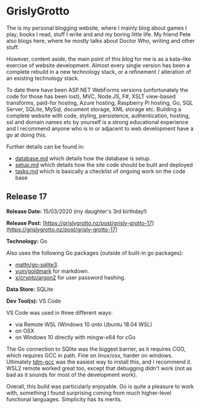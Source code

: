 # GrislyGrotto

The is my personal blogging website, where I mainly blog about games I play, books I read, stuff I write and and my boring little life. My friend Pete also blogs here, where he mostly talks about Doctor Who, writing and other stuff.

However, content aside, the main point of this blog for me is as a kata-like exercise of website development. Almost every single version has been a complete rebuild in a new technology stack, or a refinement / alteration of an existing technology stack.

To date there have been ASP.NET WebForms versions (unfortunately the code for those has been lost), MVC, Node.JS, F#, XSLT view-based transforms, paid-for hosting, Azure hosting, Raspberry Pi hosting, Go, SQL Server, SQLite, MySql, document storage, XML storage etc. Building a complete website with code, styling, persistence, authentication, hosting, ssl and domain names etc by yourself is a strong educational experience and I recommend anyone who is in or adjacent to web development have a go at doing this.

Further details can be found in:

- [database.md](./database.md) which details how the database is setup.
- [setup.md](./setup.md) which details how the site code should be built and deployed
- [tasks.md](./tasks.md) which is basically a checklist of ongoing work on the code base

## Release 17

__Release Date:__ 15/03/2020 (my daughter's 3rd birthday!)

__Release Post:__ [https://grislygrotto.nz/post/grisly-grotto-17](https://grislygrotto.nz/post/grisly-grotto-17)

__Technology:__ Go

Also uses the following Go packages (outside of built-in go packages): 

- [mattn/go-sqlite3](https://github.com/mattn/go-sqlite3).
- [yuin/goldmark](https://github.com/yuin/goldmark) for markdown.
- [x/crypto/argon2](https://golang.org/x/crypto/argon2) for user password hashing.

__Data Store:__ SQLite

__Dev Tool(s):__ VS Code

VS Code was used in three different ways:

- via Remote WSL (Windows 10 onto Ubuntu 18.04 WSL)
- on OSX
- on Windows 10 directly with mingw-x64 for cGo

The Go connection to SQlite was the biggest barrier, as it requires CGO, which requires GCC in path. Fine on linux/osx, harder on windows. Ultimately [tdm-gcc](http://tdm-gcc.tdragon.net/) was the easiest way to install this, and I recommend it. WSL2 remote worked great too, except that debugging didn't work (not as bad as it sounds for most of the development work).

Overall, this build was particularly enjoyable. Go is quite a pleasure to work with, something I found surprising coming from much higher-level functional languages. Simplicity has its merits.